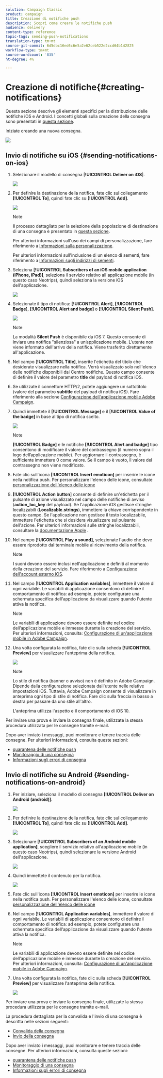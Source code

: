 ```yaml
---
solution: Campaign Classic
product: campaign
title: Creazione di notifiche push
description: Scopri come creare le notifiche push
audience: delivery
content-type: reference
topic-tags: sending-push-notifications
translation-type: tm+mt
source-git-commit: 6d5dbc16ed6c6e5a2e62ceb522e2ccd64b142825
workflow-type: tm+mt
source-wordcount: '835'
ht-degree: 4%

---
```



# Creazione di notifiche{#creating-notifications}

Questa sezione descrive gli elementi specifici per la distribuzione delle notifiche iOS e Android. I concetti globali sulla creazione della consegna sono presentati in [questa sezione](../../delivery/using/steps-about-delivery-creation-steps.md).

Iniziate creando una nuova consegna.

![](assets/nmac_delivery_1.png)

## Invio di notifiche su iOS {#sending-notifications-on-ios}

1. Selezionare il modello di consegna **[!UICONTROL Deliver on iOS]**.

   ![](assets/nmac_delivery_ios_1.png)

1. Per definire la destinazione della notifica, fate clic sul collegamento **[!UICONTROL To]**, quindi fate clic su **[!UICONTROL Add]**.

   ![](assets/nmac_delivery_ios_2.png)

   >[!NOTE]
   >
   >Il processo dettagliato per la selezione della popolazione di destinazione di una consegna è presentato in [questa sezione](../../delivery/using/steps-defining-the-target-population.md).
   >
   >Per ulteriori informazioni sull&#39;uso dei campi di personalizzazione, fare riferimento a [Informazioni sulla personalizzazione](../../delivery/using/about-personalization.md).
   >
   >Per ulteriori informazioni sull&#39;inclusione di un elenco di sementi, fare riferimento a [Informazioni sugli indirizzi di sementi](../../delivery/using/about-seed-addresses.md).

1. Seleziona **[!UICONTROL Subscribers of an iOS mobile application (iPhone, iPad)]**, seleziona il servizio relativo all&#39;applicazione mobile (in questo caso Neotrips), quindi seleziona la versione iOS dell&#39;applicazione.

   ![](assets/nmac_delivery_ios_3.png)

1. Selezionate il tipo di notifica: **[!UICONTROL Alert]**, **[!UICONTROL Badge]**, **[!UICONTROL Alert and badge]** o **[!UICONTROL Silent Push]**.

   ![](assets/nmac_delivery_ios_4.png)

   >[!NOTE]
   >
   >La modalità **Silent Push** è disponibile da iOS 7. Questo consente di inviare una notifica &quot;silenziosa&quot; a un’applicazione mobile. L&#39;utente non viene informato dell&#39;arrivo della notifica. Viene trasferito direttamente all&#39;applicazione.

1. Nel campo **[!UICONTROL Title]**, inserite l&#39;etichetta del titolo che desiderate visualizzare nella notifica. Verrà visualizzato solo nell&#39;elenco delle notifiche disponibili dal Centro notifiche. Questo campo consente di definire il valore del parametro **title** del payload di notifica iOS.

1. Se utilizzate il connettore HTTP/2, potete aggiungere un sottotitolo (valore del parametro **subtitle** del payload di notifica iOS). Fare riferimento alla sezione [Configurazione dell&#39;applicazione mobile  Adobe Campaign](../../delivery/using/configuring-the-mobile-application.md).

1. Quindi immettete il **[!UICONTROL Message]** e il **[!UICONTROL Value of the badge]** in base al tipo di notifica scelto.

   ![](assets/nmac_delivery_ios_5.png)

   >[!NOTE]
   >
   >**[!UICONTROL Badge]** e le notifiche  **[!UICONTROL Alert and badge]** tipo consentono di modificare il valore del contrassegno (il numero sopra il logo dell’applicazione mobile). Per aggiornare il contrassegno, è sufficiente immettere 0 come valore. Se il campo è vuoto, il valore del contrassegno non viene modificato.

1. Fate clic sull&#39;icona **[!UICONTROL Insert emoticon]** per inserire le icone nella notifica push. Per personalizzare l&#39;elenco delle icone, consultate [personalizzazione dell&#39;elenco delle icone](../../delivery/using/customizing-emoticon-list.md)

1. **[!UICONTROL Action button]** consente di definire un&#39;etichetta per il pulsante di azione visualizzato nel campo delle notifiche di avviso (**action_loc_key** del payload). Se l&#39;applicazione iOS gestisce stringhe localizzabili (**Localizable.strings**), immettere la chiave corrispondente in questo campo. Se l&#39;applicazione non gestisce il testo localizzabile, immettere l&#39;etichetta che si desidera visualizzare sul pulsante dell&#39;azione. Per ulteriori informazioni sulle stringhe localizzabili, consultare la [documentazione Apple](https://developer.apple.com/library/archive/documentation/NetworkingInternet/Conceptual/RemoteNotificationsPG/CreatingtheNotificationPayload.html#//apple_ref/doc/uid/TP40008194-CH10-SW1) .
1. Nel campo **[!UICONTROL Play a sound]**, selezionate l&#39;audio che deve essere riprodotto dal terminale mobile al ricevimento della notifica.

   >[!NOTE]
   >
   >I suoni devono essere inclusi nell&#39;applicazione e definiti al momento della creazione del servizio. Fare riferimento a [Configurazione dell&#39;account esterno iOS](../../delivery/using/configuring-the-mobile-application.md#configuring-external-account-ios).

1. Nel campo **[!UICONTROL Application variables]**, immettere il valore di ogni variabile. Le variabili di applicazione consentono di definire il comportamento di notifica: ad esempio, potete configurare una schermata specifica dell&#39;applicazione da visualizzare quando l&#39;utente attiva la notifica.

   >[!NOTE]
   >
   >Le variabili di applicazione devono essere definite nel codice dell’applicazione mobile e immesse durante la creazione del servizio. Per ulteriori informazioni, consulta: [Configurazione di un&#39;applicazione mobile in  Adobe Campaign](../../delivery/using/configuring-the-mobile-application.md).

1. Una volta configurata la notifica, fate clic sulla scheda **[!UICONTROL Preview]** per visualizzare l&#39;anteprima della notifica.

   ![](assets/nmac_intro_2.png)

   >[!NOTE]
   >
   >Lo stile di notifica (banner o avviso) non è definito in  Adobe Campaign. Dipende dalla configurazione selezionata dall&#39;utente nelle relative impostazioni iOS. Tuttavia,  Adobe Campaign consente di visualizzare in anteprima ogni tipo di stile di notifica. Fare clic sulla freccia in basso a destra per passare da uno stile all&#39;altro.
   >
   >L&#39;anteprima utilizza l&#39;aspetto e il comportamento di iOS 10.

Per inviare una prova e inviare la consegna finale, utilizzate la stessa procedura utilizzata per le consegne tramite e-mail.

Dopo aver inviato i messaggi, puoi monitorare e tenere traccia delle consegne. Per ulteriori informazioni, consulta queste sezioni:

* [quarantena delle notifiche push](../../delivery/using/understanding-quarantine-management.md#push-notification-quarantines)
* [Monitoraggio di una consegna](../../delivery/using/about-delivery-monitoring.md)
* [Informazioni sugli errori di consegna](../../delivery/using/understanding-delivery-failures.md)

## Invio di notifiche su Android {#sending-notifications-on-android}

1. Per iniziare, seleziona il modello di consegna **[!UICONTROL Deliver on Android (android)]**.

   ![](assets/nmac_delivery_android_1.png)

1. Per definire la destinazione della notifica, fate clic sul collegamento **[!UICONTROL To]**, quindi fate clic su **[!UICONTROL Add]**.

   ![](assets/nmac_delivery_android_2.png)

1. Selezionare **[!UICONTROL Subscribers of an Android mobile application]**, scegliere il servizio relativo all&#39;applicazione mobile (in questo caso Neotrips), quindi selezionare la versione Android dell&#39;applicazione.

   ![](assets/nmac_delivery_android_3.png)

1. Quindi immettete il contenuto per la notifica.

   ![](assets/nmac_delivery_android_4.png)

1. Fate clic sull&#39;icona **[!UICONTROL Insert emoticon]** per inserire le icone nella notifica push. Per personalizzare l&#39;elenco delle icone, consultate [personalizzazione dell&#39;elenco delle icone](../../delivery/using/defining-interactive-content.md)

1. Nel campo **[!UICONTROL Application variables]**, immettere il valore di ogni variabile. Le variabili di applicazione consentono di definire il comportamento di notifica: ad esempio, potete configurare una schermata specifica dell&#39;applicazione da visualizzare quando l&#39;utente attiva la notifica.

   >[!NOTE]
   >
   >Le variabili di applicazione devono essere definite nel codice dell’applicazione mobile e immesse durante la creazione del servizio. Per ulteriori informazioni, consulta: [Configurazione di un&#39;applicazione mobile in  Adobe Campaign](../../delivery/using/configuring-the-mobile-application.md).

1. Una volta configurata la notifica, fate clic sulla scheda **[!UICONTROL Preview]** per visualizzare l&#39;anteprima della notifica.

   ![](assets/nmac_intro_1.png)

Per inviare una prova e inviare la consegna finale, utilizzate la stessa procedura utilizzata per le consegne tramite e-mail.

La procedura dettagliata per la convalida e l&#39;invio di una consegna è descritta nelle sezioni seguenti:

* [Convalida della consegna](../../delivery/using/steps-validating-the-delivery.md)
* [Invio della consegna](../../delivery/using/steps-sending-the-delivery.md)

Dopo aver inviato i messaggi, puoi monitorare e tenere traccia delle consegne. Per ulteriori informazioni, consulta queste sezioni:

* [quarantena delle notifiche push](../../delivery/using/understanding-quarantine-management.md#push-notification-quarantines)
* [Monitoraggio di una consegna](../../delivery/using/about-delivery-monitoring.md)
* [Informazioni sugli errori di consegna](../../delivery/using/understanding-delivery-failures.md)
